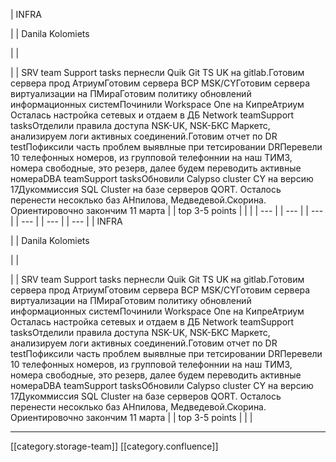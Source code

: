 





| INFRA

 | 
| Danila Kolomiets

 | 
| 

 | 
| SRV team Support tasks пернесли Quik Git TS UK на gitlab.Готовим сервера прод АтриумГотовим сервера BCP MSK/CYГотовим сервера виртуализации на ПМираГотовим политику обновлений информационных системПочинили Workspace One на КипреАтриум Осталась настройка сетевых и отдаем в ДБ Network teamSupport tasksОтделили правила доступа NSK-UK, NSK-БКС Маркетс, анализируем логи активных соединений.Готовим отчет по DR testПофиксили часть проблем выявлные при тетсировании DRПеревели 10 телефонных номеров, из групповой телефоннии на наш ТИМЗ, номера свободные, это резерв, далее будем переводить активные номераDBA teamSupport tasksОбновили Calypso cluster CY на версию 17Дукоммиссия SQL Cluster на базе серверов QORT. Осталось перенести несоклько баз АНпилова, Медведевой.Скорина. Ориентировочно закончим 11 марта | 
| top 3-5 points | 
|  | 
|  --- | 
|  --- | 
|  --- | 
|  --- | 
|  --- | 
|  --- | 
| INFRA

 | 
| Danila Kolomiets

 | 
| 

 | 
| SRV team Support tasks пернесли Quik Git TS UK на gitlab.Готовим сервера прод АтриумГотовим сервера BCP MSK/CYГотовим сервера виртуализации на ПМираГотовим политику обновлений информационных системПочинили Workspace One на КипреАтриум Осталась настройка сетевых и отдаем в ДБ Network teamSupport tasksОтделили правила доступа NSK-UK, NSK-БКС Маркетс, анализируем логи активных соединений.Готовим отчет по DR testПофиксили часть проблем выявлные при тетсировании DRПеревели 10 телефонных номеров, из групповой телефоннии на наш ТИМЗ, номера свободные, это резерв, далее будем переводить активные номераDBA teamSupport tasksОбновили Calypso cluster CY на версию 17Дукоммиссия SQL Cluster на базе серверов QORT. Осталось перенести несоклько баз АНпилова, Медведевой.Скорина. Ориентировочно закончим 11 марта | 
| top 3-5 points | 
|  | 







*****

[[category.storage-team]] 
[[category.confluence]] 
